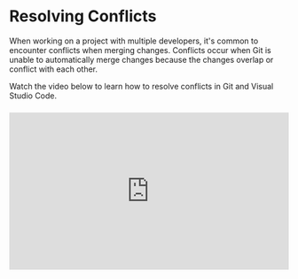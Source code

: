 # Resolving Conflicts

When working on a project with multiple developers, it's common to encounter conflicts when merging changes. Conflicts occur when Git is unable to automatically merge changes because the changes overlap or conflict with each other.

Watch the video below to learn how to resolve conflicts in Git and Visual Studio Code.

<div style="position: relative; padding-bottom: 56.25%; height: 0; margin-top:1.6em"><iframe src="https://www.youtube.com/embed/HosPml1qkrg;rel=0" title="YouTube video player" frameborder="0" allow="accelerometer; autoplay; clipboard-write; encrypted-media; gyroscope; picture-in-picture" allowfullscreen style="position: absolute; top: 0; left: 0; width: 100%; height: 100%;"></iframe></div>
